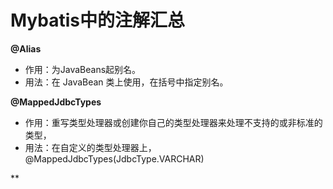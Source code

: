 # Mybatis中的注解汇总

 **@Alias**

+ 作用：为JavaBeans起别名。
+ 用法：在 JavaBean 类上使用，在括号中指定别名。

**@MappedJdbcTypes**

+ 作用：重写类型处理器或创建你自己的类型处理器来处理不支持的或非标准的类型，
+ 用法：在自定义的类型处理器上，@MappedJdbcTypes(JdbcType.VARCHAR)
















































**
